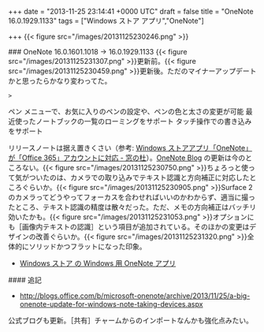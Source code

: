 
+++
date = "2013-11-25 23:14:41 +0000 UTC"
draft = false
title = "OneNote 16.0.1929.1133"
tags = ["Windows ストア アプリ","OneNote"]

+++
{{< figure src="/images/20131125230246.png"  >}}<br/>


<div class="section">
    ### OneNote 16.0.1601.1018 → 16.0.1929.1133
    {{< figure src="/images/20131125231307.png"  >}}更新前。{{< figure src="/images/20131125230459.png"  >}}更新後。ただのマイナーアップデートかと思ったらかなり変わってた。

    >
        

ペン メニューで、お気に入りのペンの設定や、ペンの色と太さの変更が可能
最近使ったノートブックの一覧のローミングをサポート
タッチ操作での書き込みをサポート

    
リリースノートは据え置きくさい（参考: <a href="http://www.forest.impress.co.jp/docs/news/20130717_607813.html">Windows ストアアプリ「OneNote」が「Office 365」アカウントに対応 - 窓の杜</a>）。<a href="http://blogs.office.com/b/microsoft-onenote/">OneNote Blog</a> の更新は今のところない。{{< figure src="/images/20131125230750.png"  >}}ちょろっと使って気がついたのは、カメラでの取り込みでテキスト認識と方向補正に対応したところぐらいか。{{< figure src="/images/20131125230905.png"  >}}Surface 2 のカメラってどうやってフォーカスを合わせればいいのかわからず、適当に撮ったところ、テキスト認識の精度は散々だった。ただ、メモの方向補正はバッチリ効いたかも。{{< figure src="/images/20131125231053.png"  >}}オプションにも［画像内テキストの認識］という項目が追加されている。そのほかの変更はデザインの改善ぐらいか。{{< figure src="/images/20131125231320.png"  >}}全体的にソリッドかつフラットになった印象。

<ul>
<li><a href="http://apps.microsoft.com/windows/ja-jp/app/onenote/f022389f-f3a6-417e-ad23-704fbdf57117">Windows ストア の Windows 用 OneNote アプリ</a></li>
</ul>
<div class="section">
    #### 追記
    
<ul>
<li><a href="http://blogs.office.com/b/microsoft-onenote/archive/2013/11/25/a-big-onenote-update-for-windows-note-taking-devices.aspx">http://blogs.office.com/b/microsoft-onenote/archive/2013/11/25/a-big-onenote-update-for-windows-note-taking-devices.aspx</a></li>
</ul>公式ブログも更新。［共有］チャームからのインポートなんかも強化点みたい。

</div>
</div>

